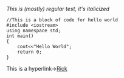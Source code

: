_This is (mostly) regular test, it's italicized_

```
//This is a block of code for hello world
#include <iostream>
using namespace std;
int main()
{
    cout<<"Hello World";
    return 0;
}

```

This is a hyperlink->[Rick](https://www.youtube.com/watch?v=dQw4w9WgXcQ)